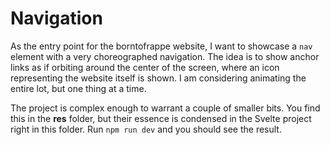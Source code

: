 # Navigation

As the entry point for the borntofrappe website, I want to showcase a `nav` element with a very choreographed navigation. The idea is to show anchor links as if orbiting around the center of the screen, where an icon representing the website itself is shown. I am considering animating the entire lot, but one thing at a time.

The project is complex enough to warrant a couple of smaller bits. You find this in the **res** folder, but their essence is condensed in the Svelte project right in this folder. Run `npm run dev` and you should see the result.
